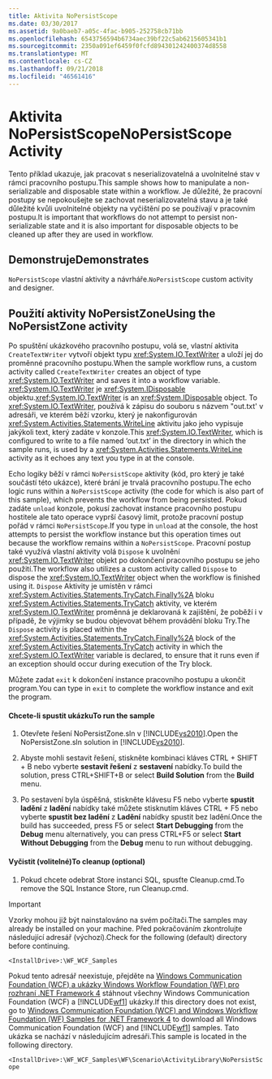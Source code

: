 ```yaml
---
title: Aktivita NoPersistScope
ms.date: 03/30/2017
ms.assetid: 9a0baeb7-a05c-4fac-b905-252758cb71bb
ms.openlocfilehash: 6543756594b6734aec39bf22c5ab6215605341b1
ms.sourcegitcommit: 2350a091ef6459f0fcfd894301242400374d8558
ms.translationtype: MT
ms.contentlocale: cs-CZ
ms.lasthandoff: 09/21/2018
ms.locfileid: "46561416"
---
```

# <a name="nopersistscope-activity"></a><span data-ttu-id="03b21-102">Aktivita NoPersistScope</span><span class="sxs-lookup"><span data-stu-id="03b21-102">NoPersistScope Activity</span></span>
<span data-ttu-id="03b21-103">Tento příklad ukazuje, jak pracovat s neserializovatelná a uvolnitelné stav v rámci pracovního postupu.</span><span class="sxs-lookup"><span data-stu-id="03b21-103">This sample shows how to manipulate a non-serializable and disposable state within a workflow.</span></span> <span data-ttu-id="03b21-104">Je důležité, že pracovní postupy se nepokoušejte se zachovat neserializovatelná stavu a je také důležité kvůli uvolnitelné objekty na vyčištění po se používají v pracovním postupu.</span><span class="sxs-lookup"><span data-stu-id="03b21-104">It is important that workflows do not attempt to persist non-serializable state and it is also important for disposable objects to be cleaned up after they are used in workflow.</span></span>  
  
## <a name="demonstrates"></a><span data-ttu-id="03b21-105">Demonstruje</span><span class="sxs-lookup"><span data-stu-id="03b21-105">Demonstrates</span></span>  
 <span data-ttu-id="03b21-106">`NoPersistScope` vlastní aktivity a návrháře.</span><span class="sxs-lookup"><span data-stu-id="03b21-106">`NoPersistScope` custom activity and designer.</span></span>  
  
## <a name="using-the-nopersistzone-activity"></a><span data-ttu-id="03b21-107">Použití aktivity NoPersistZone</span><span class="sxs-lookup"><span data-stu-id="03b21-107">Using the NoPersistZone activity</span></span>  
 <span data-ttu-id="03b21-108">Po spuštění ukázkového pracovního postupu, volá se, vlastní aktivita `CreateTextWriter` vytvoří objekt typu <xref:System.IO.TextWriter> a uloží jej do proměnné pracovního postupu.</span><span class="sxs-lookup"><span data-stu-id="03b21-108">When the sample workflow runs, a custom activity called `CreateTextWriter` creates an object of type <xref:System.IO.TextWriter> and saves it into a workflow variable.</span></span> <span data-ttu-id="03b21-109"><xref:System.IO.TextWriter> je <xref:System.IDisposable> objektu.</span><span class="sxs-lookup"><span data-stu-id="03b21-109"><xref:System.IO.TextWriter> is an <xref:System.IDisposable> object.</span></span> <span data-ttu-id="03b21-110">To <xref:System.IO.TextWriter>, používá k zápisu do souboru s názvem "out.txt' v adresáři, ve kterém běží vzorku, který je nakonfigurován <xref:System.Activities.Statements.WriteLine> aktivitu jako jeho vypisuje jakýkoli text, který zadáte v konzole.</span><span class="sxs-lookup"><span data-stu-id="03b21-110">This <xref:System.IO.TextWriter>, which is configured to write to a file named ‘out.txt’ in the directory in which the sample runs, is used by a <xref:System.Activities.Statements.WriteLine> activity as it echoes any text you type in at the console.</span></span>  
  
 <span data-ttu-id="03b21-111">Echo logiky běží v rámci `NoPersistScope` aktivity (kód, pro který je také součástí této ukázce), které brání je trvalá pracovního postupu.</span><span class="sxs-lookup"><span data-stu-id="03b21-111">The echo logic runs within a `NoPersistScope` activity (the code for which is also part of this sample), which prevents the workflow from being persisted.</span></span> <span data-ttu-id="03b21-112">Pokud zadáte `unload` konzole, pokusí zachovat instance pracovního postupu hostitele ale tato operace vyprší časový limit, protože pracovní postup pořád v rámci `NoPersistScope`.</span><span class="sxs-lookup"><span data-stu-id="03b21-112">If you type in `unload` at the console, the host attempts to persist the workflow instance but this operation times out because the workflow remains within a `NoPersistScope`.</span></span> <span data-ttu-id="03b21-113">Pracovní postup také využívá vlastní aktivity volá `Dispose` k uvolnění <xref:System.IO.TextWriter> objekt po dokončení pracovního postupu se jeho použití.</span><span class="sxs-lookup"><span data-stu-id="03b21-113">The workflow also utilizes a custom activity called `Dispose` to dispose the <xref:System.IO.TextWriter> object when the workflow is finished using it.</span></span> <span data-ttu-id="03b21-114">`Dispose` Aktivity je umístěn v rámci <xref:System.Activities.Statements.TryCatch.Finally%2A> bloku <xref:System.Activities.Statements.TryCatch> aktivity, ve kterém <xref:System.IO.TextWriter> proměnná je deklarovaná k zajištění, že poběží i v případě, že výjimky se budou objevovat během provádění bloku Try.</span><span class="sxs-lookup"><span data-stu-id="03b21-114">The `Dispose` activity is placed within the <xref:System.Activities.Statements.TryCatch.Finally%2A> block of the <xref:System.Activities.Statements.TryCatch> activity in which the <xref:System.IO.TextWriter> variable is declared, to ensure that it runs even if an exception should occur during execution of the Try block.</span></span>  
  
 <span data-ttu-id="03b21-115">Můžete zadat `exit` k dokončení instance pracovního postupu a ukončit program.</span><span class="sxs-lookup"><span data-stu-id="03b21-115">You can type in `exit` to complete the workflow instance and exit the program.</span></span>  
  
#### <a name="to-run-the-sample"></a><span data-ttu-id="03b21-116">Chcete-li spustit ukázku</span><span class="sxs-lookup"><span data-stu-id="03b21-116">To run the sample</span></span>  
  
1.  <span data-ttu-id="03b21-117">Otevřete řešení NoPersistZone.sln v [!INCLUDE[vs2010](../../../../includes/vs2010-md.md)].</span><span class="sxs-lookup"><span data-stu-id="03b21-117">Open the NoPersistZone.sln solution in [!INCLUDE[vs2010](../../../../includes/vs2010-md.md)].</span></span>  
  
2.  <span data-ttu-id="03b21-118">Abyste mohli sestavit řešení, stiskněte kombinaci kláves CTRL + SHIFT + B nebo vyberte **sestavit řešení** z **sestavení** nabídky.</span><span class="sxs-lookup"><span data-stu-id="03b21-118">To build the solution, press CTRL+SHIFT+B or select **Build Solution** from the **Build** menu.</span></span>  
  
3.  <span data-ttu-id="03b21-119">Po sestavení byla úspěšná, stiskněte klávesu F5 nebo vyberte **spustit ladění** z **ladění** nabídky také můžete stisknutím kláves CTRL + F5 nebo vyberte **spustit bez ladění** z **Ladění** nabídky spustit bez ladění.</span><span class="sxs-lookup"><span data-stu-id="03b21-119">Once the build has succeeded, press F5 or select **Start Debugging** from the **Debug** menu alternatively, you can press CTRL+F5 or select **Start Without Debugging** from the **Debug** menu to run without debugging.</span></span>  
  
#### <a name="to-cleanup-optional"></a><span data-ttu-id="03b21-120">Vyčistit (volitelné)</span><span class="sxs-lookup"><span data-stu-id="03b21-120">To cleanup (optional)</span></span>  
  
1.  <span data-ttu-id="03b21-121">Pokud chcete odebrat Store instanci SQL, spusťte Cleanup.cmd.</span><span class="sxs-lookup"><span data-stu-id="03b21-121">To remove the SQL Instance Store, run Cleanup.cmd.</span></span>  
  
> [!IMPORTANT]
>  <span data-ttu-id="03b21-122">Vzorky mohou již být nainstalováno na svém počítači.</span><span class="sxs-lookup"><span data-stu-id="03b21-122">The samples may already be installed on your machine.</span></span> <span data-ttu-id="03b21-123">Před pokračováním zkontrolujte následující adresář (výchozí).</span><span class="sxs-lookup"><span data-stu-id="03b21-123">Check for the following (default) directory before continuing.</span></span>  
>   
>  `<InstallDrive>:\WF_WCF_Samples`  
>   
>  <span data-ttu-id="03b21-124">Pokud tento adresář neexistuje, přejděte na [Windows Communication Foundation (WCF) a ukázky Windows Workflow Foundation (WF) pro rozhraní .NET Framework 4](https://go.microsoft.com/fwlink/?LinkId=150780) stáhnout všechny Windows Communication Foundation (WCF) a [!INCLUDE[wf1](../../../../includes/wf1-md.md)] ukázky.</span><span class="sxs-lookup"><span data-stu-id="03b21-124">If this directory does not exist, go to [Windows Communication Foundation (WCF) and Windows Workflow Foundation (WF) Samples for .NET Framework 4](https://go.microsoft.com/fwlink/?LinkId=150780) to download all Windows Communication Foundation (WCF) and [!INCLUDE[wf1](../../../../includes/wf1-md.md)] samples.</span></span> <span data-ttu-id="03b21-125">Tato ukázka se nachází v následujícím adresáři.</span><span class="sxs-lookup"><span data-stu-id="03b21-125">This sample is located in the following directory.</span></span>  
>   
>  `<InstallDrive>:\WF_WCF_Samples\WF\Scenario\ActivityLibrary\NoPersistScope`